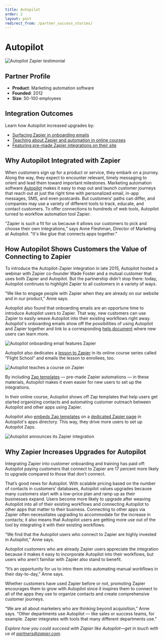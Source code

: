 ```yaml
---
title: Autopilot
order: 2
layout: post
redirect_from: /partner_success_stories/
---
```


# Autopilot

![Autopilot Zapier testimonial](https://cdn.zapier.com/storage/photos/076d555dc326f4be4b6d34d75623fc9d.png)

## Partner Profile

- **Product**: Marketing automation software
- **Founded**: 2012
- **Size**: 50-100 employees

## Integration Outcomes

Learn how Autopilot increased upgrades by:

- [Surfacing Zapier in onboarding emails](#onboarding)
- [Teaching about Zapier and automation in online courses](#courses)
- [Featuring pre-made Zapier integrations on their site](#zap-templates)

## Why Autopilot Integrated with Zapier

When customers sign up for a product or service, they embark on a journey. Along the way, they expect to encounter relevant, timely messaging to orient and lead them toward important milestones. Marketing automation software [Autopilot](https://autopilothq.com/) makes it easy to map out and launch customer journeys that reach out at just the right time with personalized email, in-app messages, SMS, and even postcards. But customers’ paths can differ, and companies may use a variety of different tools to track, educate, and contact customers. To offer connections to hundreds of web tools, Autopilot turned to workflow automation tool Zapier.

“Zapier is such a fit for us because it allows our customers to pick and choose their own integrations,” says Anne Fleshman, Director of Marketing at Autopilot. "It's like glue that connects apps together."

## How Autopilot Shows Customers the Value of Connecting to Zapier

To introduce the Autopilot-Zapier integration in late 2015, Autopilot hosted a webinar with Zapier co-founder Wade Foster and a mutual customer that uses both Zapier and Autopilot. But the partnership didn't stop there: today, Autopilot continues to highlight Zapier to all customers in a variety of ways.

“We like to engage people with Zapier when they are already on our website and in our product,” Anne says.

<a id="onboarding"></a>
Autopilot also found that onboarding emails are an opportune time to introduce Autopilot users to Zapier. That way, new customers can use Zapier to easily weave Autopilot into their existing workflows right away. Autopilot's onboarding emails show off the possibilities of using Autopilot and Zapier together and link to a corresponding [help document](https://autopilothq.zendesk.com/hc/en-us/articles/204963625-How-to-use-Zapier-with-Autopilot) where new users can learn more.

![Autopilot onboarding email features Zapier](https://cdn.zapier.com/storage/photos/357afa0d878d14aadbb3c88d5e5f8845.gif)

<a id="courses"></a>
Autopilot also dedicates a [lesson to Zapier](https://flightschool.autopilothq.com/lesson/connect-apps/#two) in its online course series called “Flight School” and emails the lesson to enrollees, too.

![Autopilot teaches a course on Zapier](https://cdn.zapier.com/storage/photos/7666b3ba01a46e25fc523f03378d3ab0.png)

<a id="zap-templates"></a>
By including [Zap templates](https://zapier.com/developer/documentation/v2/zap-templates/#introduction-shared-zaps) — pre-made Zapier automations — in these materials, Autopilot makes it even easier for new users to set up the integrations.

In their online course, Autopilot shows off Zap templates that help users get started organizing contacts and automating customer outreach between Autopilot and other apps using Zapier.

Autopilot also [embeds Zap templates](https://zapier.com/engineering/embed-zaps-how-to/#product-marketing) on a [dedicated Zapier page](https://autopilothq.com/apps/zapier.html) in Autopilot's apps directory. This way, they drive more users to set up Autopilot Zaps. 

![Autopilot announces its Zapier integration](https://cdn.zapier.com/storage/photos/90186e0afa54eab0817ae1f66488d380.gif)

## Why Zapier Increases Upgrades for Autopilot

Integrating Zapier into customer onboarding and training has paid off: Autopilot paying customers that connect to Zapier are 17 percent more likely to upgrade compared to those that don’t connect. 

That’s good news for Autopilot. With scalable pricing based on the number of contacts in customers’ databases, Autopilot values upgrades because many customers start with a low-price plan and ramp up as their businesses expand. Users become more likely to upgrade after weaving Autopilot into all of their existing workflows and connecting Autopilot to other apps that matter to their business. Connecting to other apps via Zapier often necessitates upgrading to accommodate for the increase in contacts; it also means that Autopilot users are getting more use out of the tool by integrating it with their existing workflows.

“We find that the Autopilot users who connect to Zapier are highly invested in Autopilot,” Anne says.

Autopilot customers who are already Zapier users appreciate the integration because it makes it easy to incorporate Autopilot into their workflows, but users who aren’t familiar with Zapier also stand to benefit. 

“It’s an opportunity for us to intro them into automating manual workflows in their day-to-day,” Anne says. 

Whether customers have used Zapier before or not, promoting Zapier encourages them to grow with Autopilot since it inspires them to connect to all of the apps they use to organize contacts and create comprehensive customer journeys.

“We are all about marketers who are thinking beyond acquisition,” Anne says. “Other departments use Autopilot — like sales or success teams, for example. Zapier integrates with tools that many different departments use."

*Explore how you could succeed with Zapier like Autopilot—get in touch with us at [partners@zapier.com](mailto:partners@zapier.com).*
